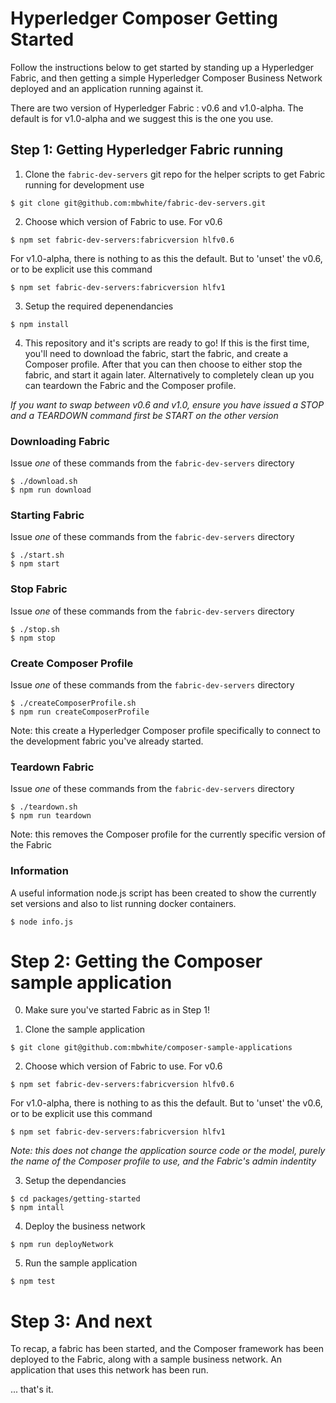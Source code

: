 # Hyperledger Composer Getting Started

Follow the instructions below to get started by standing up a Hyperledger Fabric, and then getting a simple Hyperledger Composer Business Network deployed and an application running against it. 

There are two version of Hyperledger Fabric : v0.6 and v1.0-alpha.  The default is for v1.0-alpha and we suggest this is the one you use.

## Step 1: Getting Hyperledger Fabric running

1. Clone the `fabric-dev-servers` git repo for the helper scripts to get Fabric running for development use
```
$ git clone git@github.com:mbwhite/fabric-dev-servers.git
```
2. Choose which version of Fabric to use. For v0.6
```
$ npm set fabric-dev-servers:fabricversion hlfv0.6
```

For v1.0-alpha, there is nothing to as this the default. But to 'unset' the v0.6, or to be explicit use this command

```
$ npm set fabric-dev-servers:fabricversion hlfv1
```

3. Setup the required depenendancies
```
$ npm install
```

4. This repository and it's scripts are ready to go! If this is the first time, you'll need to download the fabric, start the fabric, and create a Composer profile.  After that you can then choose to either stop the fabric, and start it again later. Alternatively to completely clean up you can teardown the Fabric and the Composer profile. 

*If you want to swap between v0.6 and v1.0, ensure you have issued a STOP and a TEARDOWN command first be START on the other version*

### Downloading Fabric

Issue _one_ of these commands from the `fabric-dev-servers` directory
```
$ ./download.sh
$ npm run download
```

### Starting Fabric

Issue _one_ of these commands from the `fabric-dev-servers` directory
```
$ ./start.sh
$ npm start
```

### Stop Fabric

Issue _one_ of these commands from the `fabric-dev-servers` directory
```
$ ./stop.sh
$ npm stop
```

### Create Composer Profile

Issue _one_ of these commands from the `fabric-dev-servers` directory
```
$ ./createComposerProfile.sh
$ npm run createComposerProfile
```

Note: this create a Hyperledger Composer profile specifically to connect to the development fabric you've already started. 

### Teardown Fabric

Issue _one_ of these commands from the `fabric-dev-servers` directory
```
$ ./teardown.sh
$ npm run teardown
```
Note: this removes the Composer profile for the currently specific version of the Fabric


### Information
A useful information node.js script has been created to show the currently set versions and also to list running docker containers. 
```
$ node info.js

```

# Step 2: Getting the Composer sample application

0. Make sure you've started Fabric as in Step 1!

1. Clone the sample application
```
$ git clone git@github.com:mbwhite/composer-sample-applications
```

2. Choose which version of Fabric to use. For v0.6
```
$ npm set fabric-dev-servers:fabricversion hlfv0.6
```

For v1.0-alpha, there is nothing to as this the default. But to 'unset' the v0.6, or to be explicit use this command

```
$ npm set fabric-dev-servers:fabricversion hlfv1
```

*Note: this does not change the application source code or the model, purely the name of the Composer profile to use, and the Fabric's admin indentity*

3. Setup the dependancies
```
$ cd packages/getting-started
$ npm intall
```

4. Deploy the business network

```
$ npm run deployNetwork
```

5. Run the sample application 
```
$ npm test
```

# Step 3: And next
To recap, a fabric has been started, and the Composer framework has been deployed to the Fabric, along with a sample business network. 
An application that uses this network has been run.

... that's it. 
